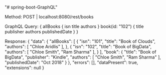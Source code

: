 "# spring-boot-GraphQL" 

Method: POST | localhost:8080/rest/books

GraphQL Query:
{
  allBooks {
    isn
    title
    authors
  }
  book(id: "102") {
    title
    publisher
    authors
    publishedDate
  }
}

Response:
{
"data": {
"allBooks": [
  {
"isn": "101",
"title": "Book of Clouds",
"authors": [
  "Chloe Aridlis"
],
},
  {
"isn": "102",
"title": "Book of BigData",
"authors": [
  "Chloe Smith",
  "Ram Sharma"
],
}
],
"book": {
"title": "Book of BigData",
"publisher": "Kindle",
"authors": [
  "Chloe Smith",
  "Ram Sharma"
],
"publishedDate": "Oct 2018"
}
},
"errors": [],
"dataPresent": true,
"extensions": null
}
